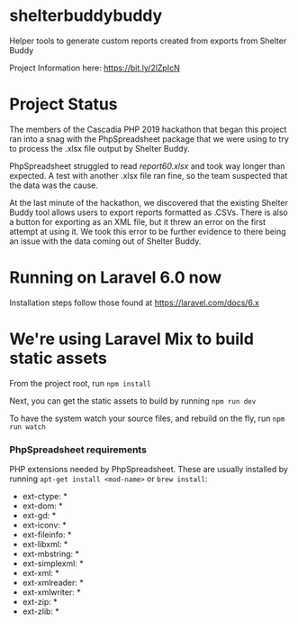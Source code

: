 # shelterbuddybuddy

Helper tools to generate custom reports created from exports from Shelter Buddy

Project Information here: https://bit.ly/2lZpIcN

# Project Status

The members of the Cascadia PHP 2019 hackathon that began this project ran into a
snag with the PhpSpreadsheet package that we were using to try to process the .xlsx
file output by Shelter Buddy.

PhpSpreadsheet struggled to read *report60.xlsx* and took way longer than expected.
A test with another .xlsx file ran fine, so the team suspected that the data was the
cause.

At the last minute of the hackathon, we discovered that the existing Shelter Buddy tool allows users
to export reports formatted as .CSVs. There is also a button for exporting as an XML
file, but it threw an error on the first attempt at using it. We took this error to be further evidence
to there being an issue with the data coming out of Shelter Buddy.

# Running on Laravel 6.0 now

Installation steps follow those found at https://laravel.com/docs/6.x  

# We're using Laravel Mix to build static assets

From the project root, run `npm install`

Next, you can get the static assets to build by running `npm run dev`

To have the system watch your source files, and rebuild on the fly, run `npm run watch`


### PhpSpreadsheet requirements

PHP extensions needed by PhpSpreadsheet. These are usually installed by running `apt-get install <mod-name>` or `brew install`:

 * ext-ctype: *
 * ext-dom: *
 * ext-gd: *
 * ext-iconv: *
 * ext-fileinfo: *
 * ext-libxml: *
 * ext-mbstring: *
 * ext-simplexml: *
 * ext-xml: *
 * ext-xmlreader: *
 * ext-xmlwriter: *
 * ext-zip: *
 * ext-zlib: *
 
